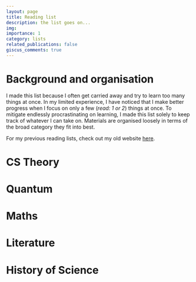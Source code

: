 ```yaml
---
layout: page
title: Reading list
description: the list goes on...
img: 
importance: 1
category: lists
related_publications: false
giscus_comments: true
---
```


# Background and organisation

I made this list because I often get carried away and try to learn too many things at once. In my limited experience, I have noticed that I make better progress when I focus on only a few (*read: 1 or 2*) things at once. To mitigate endlessly procrastinating on learning, I made this list solely to keep track of whatever I can take on. Materials are organised loosely in terms of the broad category they fit into best.

For my previous reading lists, check out my old website <a href="http://individual.utoronto.ca/arkaprava/misc.html">here</a>.

# CS Theory

# Quantum

# Maths

# Literature

# History of Science
